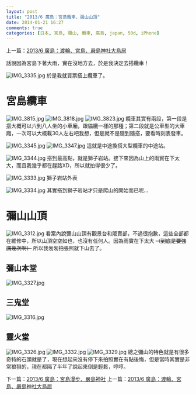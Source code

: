 ```yaml
---
layout: post
title: "2013/6 廣島：宮島纜車、彌山山頂"
date: 2014-01-21 16:27
comments: true
categories: [日本, 宮島, 彌山, 纜車, 廣島, japan, 50d, iPhone]
---
```

上一篇：[2013/6 廣島：渡輪、宮島、嚴島神社大鳥居](http://nan.logdown.com/post/2014/01/21/2013-june-hiroshima-ferries-miyajima-cable-car-and-itsukushima-shrine "2013/6 廣島：渡輪、宮島、嚴島神社大鳥居")

話說因為宮島下著大雨，實在沒地方去，於是我決定去搭纜車！

![IMG_3335.jpg](/assets/img/2014/bs0OIQeyQBWcHT13EfTV_IMG_3335.jpg)
於是我就買票搭上纜車了。

<!--more-->
# 宮島纜車

![IMG_3815.jpg](/assets/img/2014/mxsqL2IqRtyrOj1PUqqp_IMG_3815.jpg)
![IMG_3818.jpg](/assets/img/2014/VF1eXLX0RMJYfydr6o4m_IMG_3818.jpg)
![IMG_3823.jpg](/assets/img/2014/rh59lwN9Qx2edB1o9czW_IMG_3823.jpg)
纜車其實有兩段，第一段是搭大概可以六到八人坐的小車廂，跟貓纜一樣的那種；第二段就是公車型的大車廂，一次可以大概載30人左右吧我想，但是就不是隨到隨搭，要看時刻表發車。

![IMG_3345.jpg](/assets/img/2014/bSrT4DNfRFmSsmQgycAR_IMG_3345.jpg)
![IMG_3347.jpg](/assets/img/2014/tzNSJHjSSbeGc5G3qN41_IMG_3347.jpg)
這就是中途換搭大型纜車的中途站。

![IMG_3344.jpg](/assets/img/2014/mRVXvBE5R7esy2fNjUL4_IMG_3344.jpg)
搭到最高點，就是獅子岩站。接下來因為山上的雨實在下太大，而且我幾乎都在趕路XD，所以就拍得很少了。

![IMG_3333.jpg](/assets/img/2014/XDsfLcFCTWOliNSYoDDC_IMG_3333.jpg)
獅子岩站外表

![IMG_3334.jpg](/assets/img/2014/6l1I8kmJTG6XhqCsSIgg_IMG_3334.jpg)
其實搭到獅子岩站才只是爬山的開始而已呢...

# 彌山山頂

![IMG_3312.jpg](/assets/img/2014/hdmSiHMTTBONJ2QDkwJc_IMG_3312.jpg)
看案內說彌山山頂有觀景台和販賣部，不過很抱歉，這些全部都在維修中，所以山頂空空如也，也沒有任何人。因為雨實在下太大 ~~（到底是要強調幾次啊）~~ 所以我匆匆拍張照就下山去了。

## 彌山本堂

![IMG_3327.jpg](/assets/img/2014/z2ORqNRcReKxYyPK45EJ_IMG_3327.jpg)
## 三鬼堂

![IMG_3316.jpg](/assets/img/2014/3ppfrNYGQFmB0W3cyzeC_IMG_3316.jpg)
## 靈火堂

![IMG_3326.jpg](/assets/img/2014/c85HZI9qQ8eEsfCaJbf8_IMG_3326.jpg)
![IMG_3332.jpg](/assets/img/2014/CFgng9BITVmVxhNGmDvs_IMG_3332.jpg)
![IMG_3329.jpg](/assets/img/2014/x1DN7ngTTpyAGgz3u9EG_IMG_3329.jpg)
總之彌山的特色就是有很多奇特的石頭就是了，現在想起來沒有停下來拍照實在有點後悔，但是當時其實是非常狼狽的，現在都隔了半年了說起來倒是輕鬆，哼哼。

下一篇：[2013/6 廣島：宮島漫步、嚴島神社](http://nan.logdown.com/post/2014/01/23/2013-june-hiroshima-miyajima-itsukushima-shinto-shrine "2013/6 廣島：宮島漫步、嚴島神社")
上一篇：[2013/6 廣島：渡輪、宮島、嚴島神社大鳥居](http://nan.logdown.com/post/2014/01/21/2013-june-hiroshima-ferries-miyajima-cable-car-and-itsukushima-shrine "2013/6 廣島：渡輪、宮島、嚴島神社大鳥居")
